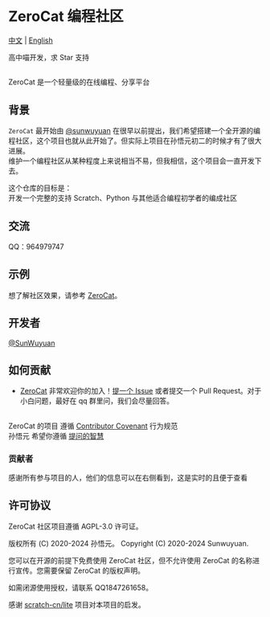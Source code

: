 # ZeroCat 编程社区
[中文](./README_ZH.md) | [English](./README.md)

高中喵开发，求 Star 支持

##
ZeroCat 是一个轻量级的在线编程、分享平台



## 背景

`ZeroCat` 最开始由 [@sunwuyuan](https://github.com/sunwuyuan) 在很早以前提出，我们希望搭建一个全开源的编程社区，这个项目也就从此开始了。但实际上项目在孙悟元初二的时候才有了很大进展。
<br/>维护一个编程社区从某种程度上来说相当不易，但我相信，这个项目会一直开发下去。

这个仓库的目标是：
<br/>开发一个完整的支持 Scratch、Python 与其他适合编程初学者的编成社区

## 交流

QQ：964979747

## 示例

想了解社区效果，请参考 [ZeroCat](https://zerocat.houlangs.com)。


## 开发者

[@SunWuyuan](https://github.com/sunwuyuan)

## 如何贡献

- [ZeroCat](https://zerocat.houlangs.com)
非常欢迎你的加入！[提一个 Issue](https://github.com/ZeroCatDev/ZeroCat/issues/new) 或者提交一个 Pull Request。对于小白问题，最好在 qq 群里问，我们会尽量回答。

##
ZeroCat 的项目 遵循 [Contributor Covenant](http://contributor-covenant.org/version/1/3/0/) 行为规范
<br/>孙悟元 希望你遵循 [提问的智慧](https://github.com/ryanhanwu/How-To-Ask-Questions-The-Smart-Way/blob/main/README-zh_CN.md)

### 贡献者

感谢所有参与项目的人，他们的信息可以在右侧看到，这是实时的且便于查看
## 许可协议

ZeroCat 社区项目遵循 AGPL-3.0 许可证。


版权所有 (C) 2020-2024 孙悟元。
Copyright (C) 2020-2024  Sunwuyuan.


您可以在开源的前提下免费使用 ZeroCat 社区，但不允许使用 ZeroCat 的名称进行宣传。您需要保留 ZeroCat 的版权声明。

如需闭源使用授权，请联系 QQ1847261658。

感谢 [scratch-cn/lite](https://gitee.com/scratch-cn/lite) 项目对本项目的启发。